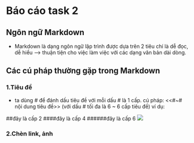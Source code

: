 # Báo cáo task 2
## Ngôn ngữ Markdown
+ Markdown là dạng ngôn ngữ lập trình được dựa trên 2 tiêu chí là dễ đọc, dễ hiểu
--> thuận tiện cho việc làm việc với các dạng văn bản dài dòng.

## Các cú pháp thường gặp trong Markdown

### 1.Tiêu đề
- ta dùng # để đánh dấu tiêu đề với mỗi dấu # là 1 cấp.
	cú pháp: <<#~# nội dung tiêu đề>> (với dấu # tối đa là 6 ~ 6 cấp tiêu đề)
	ví dụ:

##đây là cấp 2
####đây là cấp 4
######đây là cấp 6
<img src="https://imgur.com/GdmtKtj">

### 2.Chèn link, ảnh

